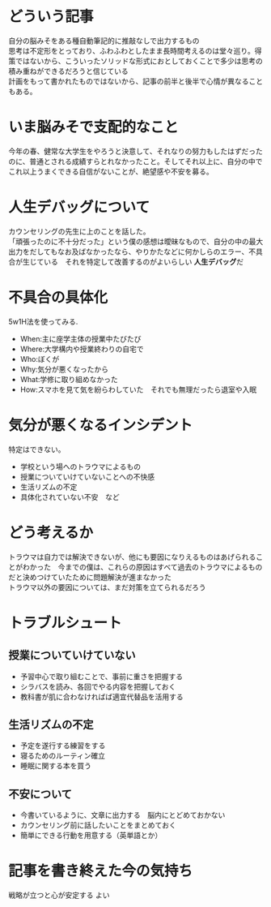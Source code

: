 # どういう記事
自分の脳みそをある種自動筆記的に推敲なしで出力するもの  
思考は不定形をとっており、ふわふわとしたまま長時間考えるのは堂々巡り。得策ではないから、こういったソリッドな形式におとしておくことで多少は思考の積み重ねができるだろうと信じている  
計画をもって書かれたものではないから、記事の前半と後半で心情が異なることもある。
# いま脳みそで支配的なこと
今年の春、健常な大学生をやろうと決意して、それなりの努力もしたはずだったのに、普通とされる成績すらとれなかったこと。そしてそれ以上に、自分の中でこれ以上うまくできる自信がないことが、絶望感や不安を募る。  
# 人生デバッグについて
カウンセリングの先生に上のことを話した。  
「頑張ったのに不十分だった」という僕の感想は曖昧なもので、自分の中の最大出力をだしてもなお及ばなかったなら、やりかたなどに何かしらのエラー、不具合が生じている　それを特定して改善するのがよいらしい **人生デバッグ**だ
# 不具合の具体化
5w1H法を使ってみる.
- When:主に座学主体の授業中たびたび
- Where:大学構内や授業終わりの自宅で
- Who:ぼくが
- Why:気分が悪くなったから
- What:学修に取り組めなかった
- How:スマホを見て気を紛らわしていた　それでも無理だったら退室や入眠

# 気分が悪くなるインシデント
特定はできない。
- 学校という場へのトラウマによるもの
- 授業についていけていないことへの不快感
- 生活リズムの不定
- 具体化されていない不安　など

# どう考えるか
トラウマは自力では解決できないが、他にも要因になりえるものはあげられることがわかった　今までの僕は、これらの原因はすべて過去のトラウマによるものだと決めつけていたために問題解決が進まなかった  
トラウマ以外の要因については、まだ対策を立てられるだろう
# トラブルシュート
## 授業についていけていない
- 予習中心で取り組むことで、事前に重さを把握する
- シラバスを読み、各回でやる内容を把握しておく
- 教科書が肌に合わなければば適宜代替品を活用する
## 生活リズムの不定
- 予定を遂行する練習をする
- 寝るためのルーティン確立
- 睡眠に関する本を買う
## 不安について
- 今書いているように、文章に出力する　脳内にとどめておかない
- カウンセリング前に話したいことをまとめておく
- 簡単にできる行動を用意する（英単語とか）

# 記事を書き終えた今の気持ち
戦略が立つと心が安定する よい
